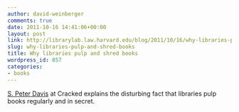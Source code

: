 ```yaml
---
author: david-weinberger
comments: true
date: 2011-10-16 14:41:06+00:00
layout: post
link: http://librarylab.law.harvard.edu/blog/2011/10/16/why-libraries-pulp-and-shred-books/
slug: why-libraries-pulp-and-shred-books
title: Why libraries pulp and shred books
wordpress_id: 857
categories:
- books
---
```


[S. Peter Davis](http://www.cracked.com/article_19453_6-reasons-were-in-another-book-burning-period-in-history.html) at Cracked explains the disturbing fact that libraries pulp books regularly and in secret.
